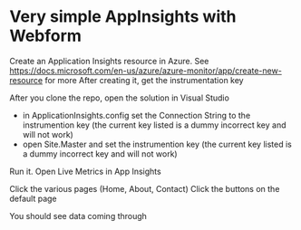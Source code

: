 # Very simple AppInsights with Webform

Create an Application Insights resource in Azure. See https://docs.microsoft.com/en-us/azure/azure-monitor/app/create-new-resource for more 
After creating it, get the instrumentation key

After you clone the repo, open the solution in Visual Studio
- in ApplicationInsights.config set the Connection String to the instrumention key (the current key listed is a dummy incorrect key and will not work)
- open Site.Master and set the instrumention key (the current key listed is a dummy incorrect key and will not work)

Run it. 
Open Live Metrics in App Insights

Click the various pages (Home, About, Contact)
Click the buttons on the default page 

You should see data coming through


